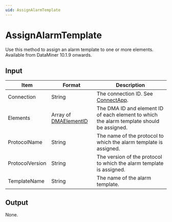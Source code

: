 ```yaml
---
uid: AssignAlarmTemplate
---
```


# AssignAlarmTemplate

Use this method to assign an alarm template to one or more elements. Available from DataMiner 10.1.9 onwards.

## Input

| Item            | Format                | Description                                                                               |
|-----------------|-----------------------|-------------------------------------------------------------------------------------------|
| Connection      | String                | The connection ID. See [ConnectApp](xref:ConnectApp).                                     |
| Elements        | Array of [DMAElementID](xref:DMAElementID) | The DMA ID and element ID of each element to which the alarm template should be assigned. |
| ProtocolName    | String                | The name of the protocol to which the alarm template is assigned.                         |
| ProtocolVersion | String                | The version of the protocol to which the alarm template is assigned.                      |
| TemplateName    | String                | The name of the alarm template.                                                           |

## Output

None.
